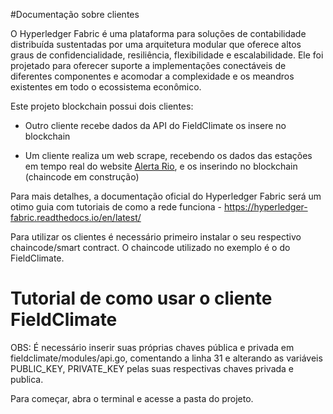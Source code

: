 #Documentação sobre clientes

O Hyperledger Fabric é uma plataforma para soluções de contabilidade distribuída sustentadas por uma arquitetura modular que oferece altos graus de confidencialidade, resiliência, flexibilidade e escalabilidade. Ele foi projetado para oferecer suporte a implementações conectáveis ​​de diferentes componentes e acomodar a complexidade e os meandros existentes em todo o ecossistema econômico.

Este projeto blockchain possui dois clientes:

- Outro cliente recebe dados da API do FieldClimate os insere no blockchain

- Um cliente realiza um web scrape, recebendo os dados das estações em tempo real do website [Alerta Rio](http://alertario.rio.rj.gov.br/tabela-de-dados/), e os inserindo no blockchain (chaincode em construção)

Para mais detalhes, a documentação oficial do Hyperledger Fabric será um otimo guia com tutoriais de como a rede funciona -  <link>https://hyperledger-fabric.readthedocs.io/en/latest/</link>

Para utilizar os clientes é necessário primeiro instalar o seu respectivo chaincode/smart contract. O chaincode utilizado no exemplo é o do FieldClimate.

# Tutorial de como usar o cliente FieldClimate

OBS: É necessário inserir suas próprias chaves pública e privada em fieldclimate/modules/api.go, comentando a linha 31 e alterando as variáveis PUBLIC_KEY, PRIVATE_KEY pelas suas respectivas chaves privada e publica.

Para começar, abra o terminal e acesse a pasta do projeto.